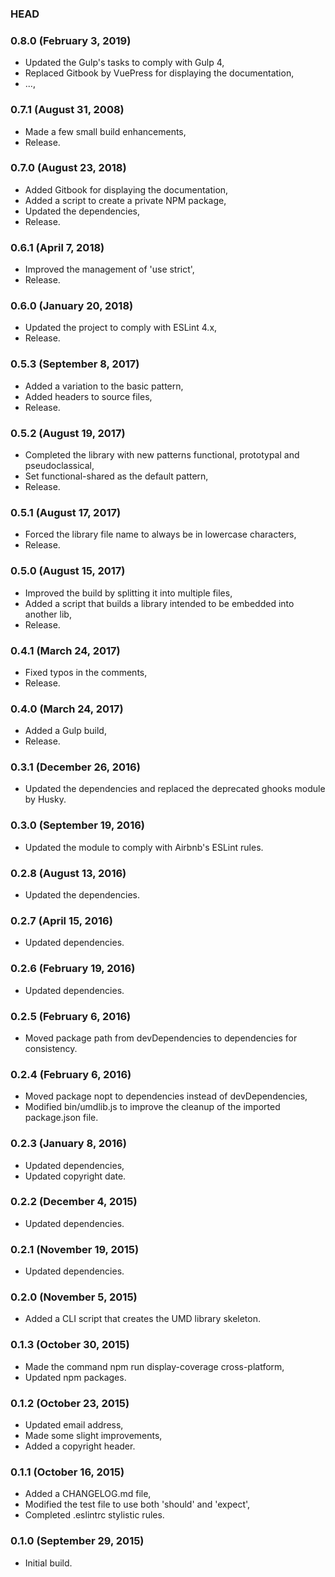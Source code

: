 ### HEAD

### 0.8.0 (February 3, 2019)

  * Updated the Gulp's tasks to comply with Gulp 4,
  * Replaced Gitbook by VuePress for displaying the documentation,
  * ...,


### 0.7.1 (August 31, 2008)

  * Made a few small build enhancements,
  * Release.


### 0.7.0 (August 23, 2018)

  * Added Gitbook for displaying the documentation,
  * Added a script to create a private NPM package,
  * Updated the dependencies,
  * Release.


### 0.6.1 (April 7, 2018)

  * Improved the management of 'use strict',
  * Release.


### 0.6.0 (January 20, 2018)

  * Updated the project to comply with ESLint 4.x,
  * Release.


### 0.5.3 (September 8, 2017)

  * Added a variation to the basic pattern,
  * Added headers to source files,
  * Release.


### 0.5.2 (August 19, 2017)

  * Completed the library with new patterns functional, prototypal and pseudoclassical,
  * Set functional-shared as the default pattern,
  * Release.


### 0.5.1 (August 17, 2017)

  * Forced the library file name to always be in lowercase characters,
  * Release.


### 0.5.0 (August 15, 2017)

  * Improved the build by splitting it into multiple files,
  * Added a script that builds a library intended to be embedded into another lib,
  * Release.


### 0.4.1 (March 24, 2017)

  * Fixed typos in the comments,
  * Release.


### 0.4.0 (March 24, 2017)

  * Added a Gulp build,
  * Release.


### 0.3.1 (December 26, 2016)

  * Updated the dependencies and replaced the deprecated ghooks module by Husky.


### 0.3.0 (September 19, 2016)

  * Updated the module to comply with Airbnb's ESLint rules.


### 0.2.8 (August 13, 2016)

  * Updated the dependencies.


### 0.2.7 (April 15, 2016)

  * Updated dependencies.


### 0.2.6 (February 19, 2016)

  * Updated dependencies.


### 0.2.5 (February 6, 2016)

  * Moved package path from devDependencies to dependencies for consistency.


### 0.2.4 (February 6, 2016)

  * Moved package nopt to dependencies instead of devDependencies,
  * Modified bin/umdlib.js to improve the cleanup of the imported package.json file.


### 0.2.3 (January 8, 2016)

  * Updated dependencies,
  * Updated copyright date.


### 0.2.2 (December 4, 2015)

  * Updated dependencies.


### 0.2.1 (November 19, 2015)

  * Updated dependencies.


### 0.2.0 (November 5, 2015)

  * Added a CLI script that creates the UMD library skeleton.


### 0.1.3 (October 30, 2015)

  * Made the command npm run display-coverage cross-platform,
  * Updated npm packages.


### 0.1.2 (October 23, 2015)

  * Updated email address,
  * Made some slight improvements,
  * Added a copyright header.


### 0.1.1 (October 16, 2015)

  * Added a CHANGELOG.md file,
  * Modified the test file to use both 'should' and 'expect',
  * Completed .eslintrc stylistic rules.


### 0.1.0 (September 29, 2015)

  * Initial build.
